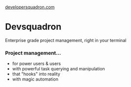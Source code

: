 [developersquadron.com](https://developersquadron.com/)

# Devsquadron

Enterprise grade project management, right in your terminal

### Project management...
- for power users & users
- with powerful task querying and manipulation
- that "hooks" into reality
- with magic automation

